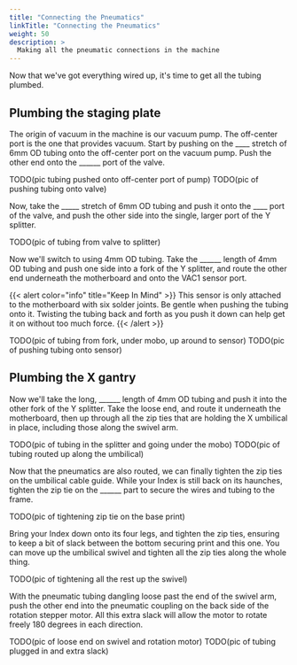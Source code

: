 ```yaml
---
title: "Connecting the Pneumatics"
linkTitle: "Connecting the Pneumatics"
weight: 50
description: >
  Making all the pneumatic connections in the machine 
---
```


Now that we've got everything wired up, it's time to get all the tubing plumbed. 

## Plumbing the staging plate
The origin of vacuum in the machine is our vacuum pump. The off-center port is the one that provides vacuum. Start by pushing on the ____ stretch of 6mm OD tubing onto the off-center port on the vacuum pump. Push the other end onto the ______ port of the valve. 

TODO(pic tubing pushed onto off-center port of pump)
TODO(pic of pushing tubing onto valve)

Now, take the _____ stretch of 6mm OD tubing and push it onto the ____ port of the valve, and push the other side into the single, larger port of the Y splitter.

TODO(pic of tubing from valve to splitter)

Now we'll switch to using 4mm OD tubing. Take the ______ length of 4mm OD tubing and push one side into a fork of the Y splitter, and route the other end underneath the motherboard and onto the VAC1 sensor port.

{{< alert color="info" title="Keep In Mind" >}}
This sensor is only attached to the motherboard with six solder joints. Be gentle when pushing the tubing onto it. Twisting the tubing back and forth as you push it down can help get it on without too much force. 
{{< /alert >}}

TODO(pic of tubing from fork, under mobo, up around to sensor)
TODO(pic of pushing tubing onto sensor)

## Plumbing the X gantry

Now we'll take the long, ______ length of 4mm OD tubing and push it into the other fork of the Y splitter. Take the loose end, and route it underneath the motherboard, then up through all the zip ties that are holding the X umbilical in place, including those along the swivel arm.

TODO(pic of tubing in the splitter and going under the mobo)
TODO(pic of tubing routed up along the umbilical)

Now that the pneumatics are also routed, we can finally tighten the zip ties on the umbilical cable guide. While your Index is still back on its haunches, tighten the zip tie on the ______ part to secure the wires and tubing to the frame. 

TODO(pic of tightening zip tie on the base print)

Bring your Index down onto its four legs, and tighten the zip ties, ensuring to keep a bit of slack between the bottom securing print and this one. You can move up the umbilical swivel and tighten all the zip ties along the whole thing.

TODO(pic of tightening all the rest up the swivel)

With the pneumatic tubing dangling loose past the end of the swivel arm, push the other end into the pneumatic coupling on the back side of the rotation stepper motor. All this extra slack will allow the motor to rotate freely 180 degrees in each direction. 

TODO(pic of loose end on swivel and rotation motor)
TODO(pic of tubing plugged in and extra slack)